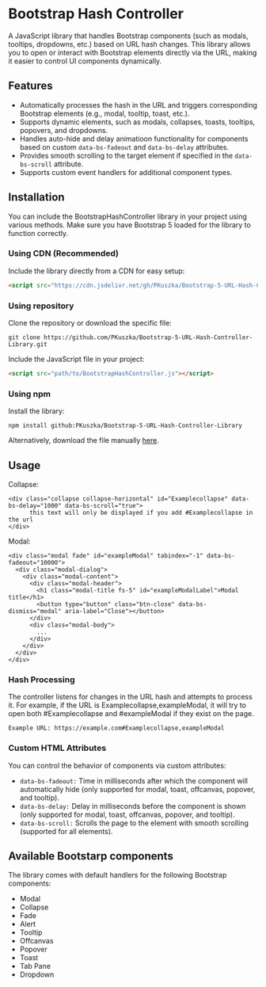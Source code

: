 # Bootstrap Hash Controller

A JavaScript library that handles Bootstrap components (such as modals, tooltips, dropdowns, etc.) based on URL hash changes. This library allows you to open or interact with Bootstrap elements directly via the URL, making it easier to control UI components dynamically.

## Features

- Automatically processes the hash in the URL and triggers corresponding Bootstrap elements (e.g., modal, tooltip, toast, etc.).
- Supports dynamic elements, such as modals, collapses, toasts, tooltips, popovers, and dropdowns.
- Handles auto-hide and delay animatioon functionality for components based on custom ```data-bs-fadeout``` and ```data-bs-delay``` attributes.
- Provides smooth scrolling to the target element if specified in the ```data-bs-scroll``` attribute.
- Supports custom event handlers for additional component types.

## Installation

You can include the BootstrapHashController library in your project using various methods. Make sure you have Bootstrap 5 loaded for the library to function correctly.

### Using CDN (Recommended)
Include the library directly from a CDN for easy setup:
````html
<script src="https://cdn.jsdelivr.net/gh/PKuszka/Bootstrap-5-URL-Hash-Controller-Library@main/BootstrapHashController.js"></script>
````
### Using repository 
Clone the repository or download the specific file:
````git
git clone https://github.com/PKuszka/Bootstrap-5-URL-Hash-Controller-Library.git
````
Include the JavaScript file in your project:
````html
<script src="path/to/BootstrapHashController.js"></script>
````

### Using npm 
Install the library:
````npm
npm install github:PKuszka/Bootstrap-5-URL-Hash-Controller-Library
````

Alternatively, download the file manually [here](https://github.com/PKuszka/Bootstrap-5-URL-Hash-Controller-Library/archive/refs/heads/main.zip).


## Usage

Collapse:
```
<div class="collapse collapse-horizontal" id="Examplecollapse" data-bs-delay="1000" data-bs-scroll="true">
      this text will only be displayed if you add #Examplecollapse in the url
</div>
```
Modal:
```
<div class="modal fade" id="exampleModal" tabindex="-1" data-bs-fadeout="10000">
  <div class="modal-dialog">
    <div class="modal-content">
      <div class="modal-header">
        <h1 class="modal-title fs-5" id="exampleModalLabel">Modal title</h1>
        <button type="button" class="btn-close" data-bs-dismiss="modal" aria-label="Close"></button>
      </div>
      <div class="modal-body">
        ...
      </div>
    </div>
  </div>
</div>
```

### Hash Processing

The controller listens for changes in the URL hash and attempts to process it. For example, if the URL is Examplecollapse,exampleModal, it will try to open both #Examplecollapse and #exampleModal if they exist on the page.

```
Example URL: https://example.com#Examplecollapse,exampleModal
```

### Custom HTML Attributes

You can control the behavior of components via custom attributes:

- ```data-bs-fadeout:``` Time in milliseconds after which the component will automatically hide (only supported for modal, toast, offcanvas, popover, and tooltip).
- ```data-bs-delay:``` Delay in milliseconds before the component is shown (only supported for modal, toast, offcanvas, popover, and tooltip).
- ```data-bs-scroll:``` Scrolls the page to the element with smooth scrolling (supported for all elements).

## Available Bootstarp components

The library comes with default handlers for the following Bootstrap components:

- Modal 
- Collapse
- Fade 
- Alert
- Tooltip 
- Offcanvas 
- Popover 
- Toast 
- Tab Pane
- Dropdown 

